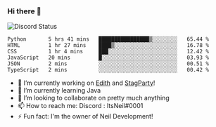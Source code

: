 ### Hi there 👋

![Discord Status](https://discord.c99.nl/widget/theme-1/702385226407608341.png)

<!--START_SECTION:waka-->

```text
Python       5 hrs 41 mins   ████████████████▒░░░░░░░░   65.44 %
HTML         1 hr 27 mins    ████▒░░░░░░░░░░░░░░░░░░░░   16.78 %
CSS          1 hr 4 mins     ███░░░░░░░░░░░░░░░░░░░░░░   12.42 %
JavaScript   20 mins         █░░░░░░░░░░░░░░░░░░░░░░░░   03.93 %
JSON         2 mins          ░░░░░░░░░░░░░░░░░░░░░░░░░   00.51 %
TypeScript   2 mins          ░░░░░░░░░░░░░░░░░░░░░░░░░   00.42 %
```

<!--END_SECTION:waka-->
- 🔭 I’m currently working on [Edith](https://github.com/NeilDevelopment/Edith) and [StagParty](https://github.com/StagParty)!
- 🌱 I’m currently learning Java
- 👯 I’m looking to collaborate on pretty much anything
- 📫 How to reach me: Discord : ItsNeil#0001
- ⚡ Fun fact: I'm the owner of Neil Development!
